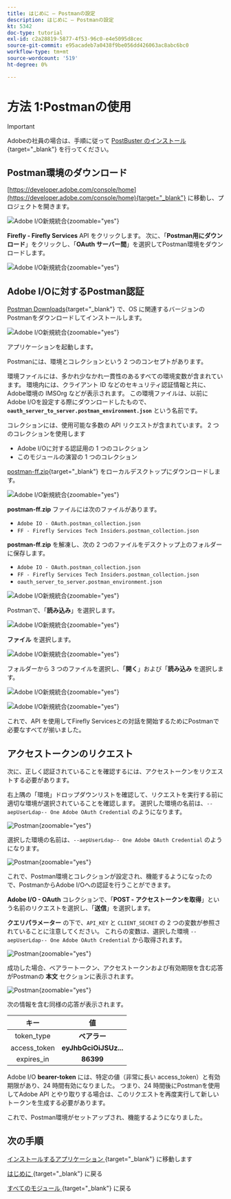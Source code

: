 ```yaml
---
title: はじめに – Postmanの設定
description: はじめに – Postmanの設定
kt: 5342
doc-type: tutorial
exl-id: c2a28819-5877-4f53-96c0-e4e5095d8cec
source-git-commit: e95acadeb7a0438f9be056dd426063ac8abc6bc0
workflow-type: tm+mt
source-wordcount: '519'
ht-degree: 0%

---
```


# 方法 1:Postmanの使用

>[!IMPORTANT]
>
>Adobeの社員の場合は、手順に従って [PostBuster のインストール ](./ex8.md){target="_blank"} を行ってください。

## Postman環境のダウンロード

[https://developer.adobe.com/console/home](https://developer.adobe.com/console/home){target="_blank"} に移動し、プロジェクトを開きます。

![Adobe I/O新規統合 ](./images/iopr.png){zoomable="yes"}

**Firefly - Firefly Services** API をクリックします。 次に、「**Postman用にダウンロード**」をクリックし、「**OAuth サーバー間**」を選択してPostman環境をダウンロードします。

![Adobe I/O新規統合 ](./images/iopm.png){zoomable="yes"}

## Adobe I/Oに対するPostman認証

[Postman Downloads](https://www.postman.com/downloads/){target="_blank"} で、OS に関連するバージョンのPostmanをダウンロードしてインストールします。

![Adobe I/O新規統合 ](./images/getstarted.png){zoomable="yes"}

アプリケーションを起動します。

Postmanには、環境とコレクションという 2 つのコンセプトがあります。

環境ファイルには、多かれ少なかれ一貫性のあるすべての環境変数が含まれています。 環境内には、クライアント ID などのセキュリティ認証情報と共に、Adobe環境の IMSOrg などが表示されます。 この環境ファイルは、以前にAdobe I/Oを設定する際にダウンロードしたもので、**`oauth_server_to_server.postman_environment.json`** という名前です。

コレクションには、使用可能な多数の API リクエストが含まれています。 2 つのコレクションを使用します

- Adobe I/Oに対する認証用の 1 つのコレクション
- このモジュールの演習の 1 つのコレクション

[postman-ff.zip](./../../../assets/postman/postman-ff.zip){target="_blank"} をローカルデスクトップにダウンロードします。

![Adobe I/O新規統合 ](./images/pmfolder.png){zoomable="yes"}

**postman-ff.zip** ファイルには次のファイルがあります。

- `Adobe IO - OAuth.postman_collection.json`
- `FF - Firefly Services Tech Insiders.postman_collection.json`

**postman-ff.zip** を解凍し、次の 2 つのファイルをデスクトップ上のフォルダーに保存します。

- `Adobe IO - OAuth.postman_collection.json`
- `FF - Firefly Services Tech Insiders.postman_collection.json`
- `oauth_server_to_server.postman_environment.json`

![Adobe I/O新規統合 ](./images/pmfolder1.png){zoomable="yes"}

Postmanで、「**読み込み**」を選択します。

![Adobe I/O新規統合 ](./images/postmanui.png){zoomable="yes"}

**ファイル** を選択します。

![Adobe I/O新規統合 ](./images/choosefiles.png){zoomable="yes"}

フォルダーから 3 つのファイルを選択し、「**開く**」および「**読み込み** を選択します。

![Adobe I/O新規統合 ](./images/selectfiles.png){zoomable="yes"}

![Adobe I/O新規統合 ](./images/impconfirm.png){zoomable="yes"}

これで、API を使用してFirefly Servicesとの対話を開始するためにPostmanで必要なすべてが揃いました。

## アクセストークンのリクエスト

次に、正しく認証されていることを確認するには、アクセストークンをリクエストする必要があります。

右上隅の「環境」ドロップダウンリストを確認して、リクエストを実行する前に適切な環境が選択されていることを確認します。 選択した環境の名前は、`--aepUserLdap-- One Adobe OAuth Credential` のようになります。

![Postman](./images/envselemea1.png){zoomable="yes"}

選択した環境の名前は、`--aepUserLdap-- One Adobe OAuth Credential` のようになります。

![Postman](./images/envselemea.png){zoomable="yes"}

これで、Postman環境とコレクションが設定され、機能するようになったので、PostmanからAdobe I/Oへの認証を行うことができます。

**Adobe I/O - OAuth** コレクションで、「**POST - アクセストークンを取得**」という名前のリクエストを選択し、「**送信**」を選択します。

**クエリパラメーター** の下で、`API_KEY` と `CLIENT_SECRET` の 2 つの変数が参照されていることに注意してください。 これらの変数は、選択した環境 `--aepUserLdap-- One Adobe OAuth Credential` から取得されます。

![Postman](./images/ioauth.png){zoomable="yes"}

成功した場合、ベアラートークン、アクセストークンおよび有効期限を含む応答がPostmanの **本文** セクションに表示されます。

![Postman](./images/ioauthresp.png){zoomable="yes"}

次の情報を含む同様の応答が表示されます。

| キー | 値 |
|:-------------:| :---------------:| 
| token_type | **ベアラー** |
| access_token | **eyJhbGciOiJSUz...** |
| expires_in | **86399** |

Adobe I/O **bearer-token** には、特定の値（非常に長い access_token）と有効期限があり、24 時間有効になりました。 つまり、24 時間後にPostmanを使用してAdobe API とやり取りする場合は、このリクエストを再度実行して新しいトークンを生成する必要があります。

これで、Postman環境がセットアップされ、機能するようになりました。

## 次の手順

[ インストールするアプリケーション ](./ex9.md){target="_blank"} に移動します

[ はじめに ](./getting-started.md){target="_blank"} に戻る

[ すべてのモジュール ](./../../../overview.md){target="_blank"} に戻る
